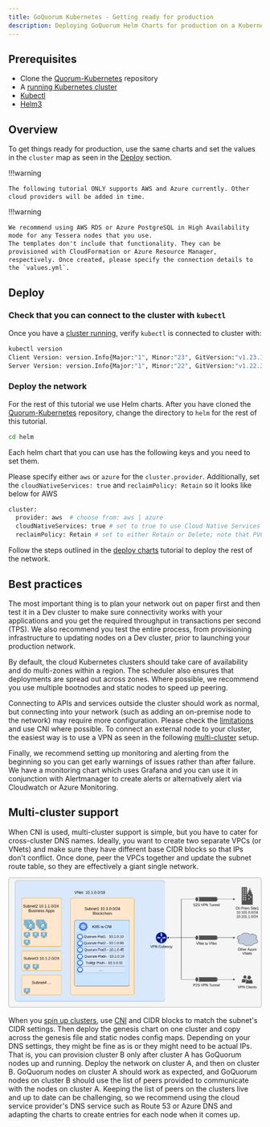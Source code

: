 ```yaml
---
title: GoQuorum Kubernetes - Getting ready for production
description: Deploying GoQuorum Helm Charts for production on a Kubernetes cluster
---
```


## Prerequisites

* Clone the [Quorum-Kubernetes](https://github.com/ConsenSys/quorum-kubernetes) repository
* A [running Kubernetes cluster](./create-cluster.md)
* [Kubectl](https://kubernetes.io/docs/tasks/tools/)
* [Helm3](https://helm.sh/docs/intro/install/)

## Overview

To get things ready for production, use the same charts and set
the values in the `cluster` map as seen in the [Deploy](#deploy-the-network) section.

!!!warning

    The following tutorial ONLY supports AWS and Azure currently. Other cloud providers will be added in time.

!!!warning

    We recommend using AWS RDS or Azure PostgreSQL in High Availability mode for any Tessera nodes that you use.
    The templates don't include that functionality. They can be provisioned with CloudFormation or Azure Resource Manager,
    respectively. Once created, please specify the connection details to the `values.yml`.

## Deploy

### Check that you can connect to the cluster with `kubectl`

Once you have a [cluster running](./create-cluster.md), verify `kubectl` is connected to cluster with:

```bash
kubectl version
Client Version: version.Info{Major:"1", Minor:"23", GitVersion:"v1.23.1", GitCommit:"86ec240af8cbd1b60bcc4c03c20da9b98005b92e", GitTreeState:"clean", BuildDate:"2021-12-16T11:41:01Z", GoVersion:"go1.17.5", Compiler:"gc", Platform:"linux/amd64"}
Server Version: version.Info{Major:"1", Minor:"22", GitVersion:"v1.22.3", GitCommit:"c92036820499fedefec0f847e2054d824aea6cd1", GitTreeState:"clean", BuildDate:"2021-10-27T18:35:25Z", GoVersion:"go1.16.9", Compiler:"gc", Platform:"linux/amd64"}
```

### Deploy the network

For the rest of this tutorial we use Helm charts. After you have cloned the
[Quorum-Kubernetes](https://github.com/ConsenSys/quorum-kubernetes) repository, change the directory to `helm` for
the rest of this tutorial.

```bash
cd helm
```

Each helm chart that you can use has the following keys and you need to set them.

Please specify either `aws` or `azure` for the `cluster.provider`. Additionally, set the `cloudNativeServices: true` and
`reclaimPolicy: Retain` so it looks like below for AWS

```bash
cluster:
  provider: aws  # choose from: aws | azure
  cloudNativeServices: true # set to true to use Cloud Native Services (SecretsManager and IAM for AWS; KeyVault & Managed Identities for Azure)
  reclaimPolicy: Retain # set to either Retain or Delete; note that PVCs and PVs will still exist after a 'helm delete'. Setting to Retain will keep volumes even if PVCs/PVs are deleted in kubernetes. Setting to Delete will remove volumes from EC2 EBS when PVC is deleted
```

Follow the steps outlined in the [deploy charts](./deploy-charts.md) tutorial to deploy the rest of the network.

## Best practices

The most important thing is to plan your network out on paper first and then test it in a Dev cluster to make sure
connectivity works with your applications and you get the required throughput in transactions per second (TPS).
We also recommend you test the entire process, from provisioning infrastructure to updating nodes on a
Dev cluster, prior to launching your production network.

By default, the cloud Kubernetes clusters should take care of availability and do multi-zones within a region.
The scheduler also ensures that deployments are spread out across zones.
Where possible, we recommend you use multiple bootnodes and static nodes to speed up peering.

Connecting to APIs and services outside the cluster should work as normal, but connecting into your network (such as
adding an on-premise node to the network) may require more configuration.
Please check the [limitations](index.md#limitations) and use CNI where possible.
To connect an external node to your cluster, the easiest way is to use a VPN as seen in the
following [multi-cluster](#multi-cluster-support) setup.

Finally, we recommend setting up monitoring and alerting from the beginning so you can get early warnings of issues
rather than after failure.
We have a monitoring chart which uses Grafana and you can use it in conjunction with Alertmanager to create alerts or
alternatively alert via Cloudwatch or Azure Monitoring.

## Multi-cluster support

When CNI is used, multi-cluster support is simple, but you have to cater for cross-cluster DNS names.
Ideally, you want to create two separate VPCs (or VNets) and make sure they have different base CIDR blocks so that IPs
don't conflict.
Once done, peer the VPCs together and update the subnet route table, so they are effectively a giant single network.

![multi-cluster](../../images/kubernetes/cni_peering.png)

When you [spin up clusters](./create-cluster.md), use [CNI](index.md#limitations) and CIDR blocks to match the
subnet's CIDR settings.
Then deploy the genesis chart on one cluster and copy across the genesis file and static nodes config maps.
Depending on your DNS settings, they might be fine as is or they might need to be actual IPs.
That is, you can provision cluster B only after cluster A has GoQuorum nodes up and running.
Deploy the network on cluster A, and then on cluster B.
GoQuorum nodes on cluster A should work as expected, and GoQuorum nodes on cluster B should use the list of peers provided to
communicate with the nodes on cluster A.
Keeping the list of peers on the clusters live and up to date can be challenging, so we recommend using the cloud
service provider's DNS service such as Route 53 or Azure DNS and adapting the charts to create entries for each node
when it comes up.

